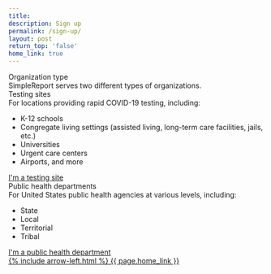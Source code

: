 ```yaml
---
title:
description: Sign up
permalink: /sign-up/
layout: post
return_top: 'false'
home_link: true
---
```


<section class="usa-section-list usa-section">
  <div class="grid-row section-title padding-left-0">
    <div class="section-title-line taller-section-title-line"></div>
    <div class="huge-header">Organization type</div>
    <div class="medium-header padding-top-32 padding-bottom-48">SimpleReport serves two different types of organizations.</div>
  </div>
  <div class="grid-row padding-left-0">
    <div class="grid-col-12 tablet-lg:grid-col-6 sign-up-box">
        <div class="small-header">Testing sites</div>
        <div class="small-prose">
            For locations providing rapid COVID-19 testing, including:
            <ul>
                <li>K-12 schools</li>
                <li>Congregate living settings (assisted living, long-term care facilities, jails, etc.)</li>
                <li>Universities</li>
                <li>Urgent care centers</li>
                <li>Airports, and more</li>
            </ul>
            <a href="https://airtable.com/shrP44AsyW1CYy05V" class='usa-button usa-button--primary text-no-underline text-ink large-button width-100'>I'm a testing site</a>
        </div>
    </div>
    <div class="grid-col-12 tablet-lg:grid-col-6 sign-up-box">
        <div class="small-header">Public health departments</div>
        <div class="small-prose">
            For United States public health agencies at various levels, including:
            <ul>
                <li>State</li>
                <li>Local</li>
                <li>Territorial</li>
                <li>Tribal</li>
            </ul>
            <a href="https://airtable.com/shrGp8X54SqpeqNod" class='usa-button usa-button--primary text-no-underline text-ink large-button width-100'>I'm a public health department</a>
        </div>
    </div>
    <a class='grid-col-6 home-link margin-top-40' href="{% link pages/home.md %}">
      {% include arrow-left.html %}
      {{ page.home_link }}
    </a>
  </div>
</section>
